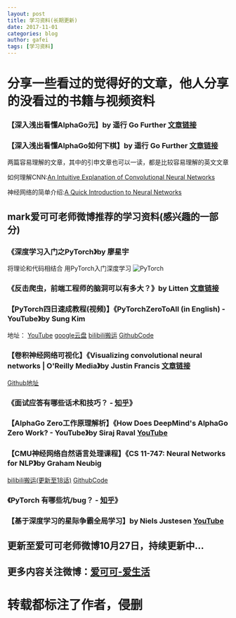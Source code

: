 ```yaml
---
layout: post
title: 学习资料(长期更新)
date: 2017-11-01
categories: blog
author: gafei
tags: [学习资料]
---
```


# 分享一些看过的觉得好的文章，他人分享的没看过的书籍与视频资料
### 【深入浅出看懂AlphaGo元】by 遥行 Go Further [文章链接](https://charlesliuyx.github.io/2017/10/18/%E6%B7%B1%E5%85%A5%E6%B5%85%E5%87%BA%E7%9C%8B%E6%87%82AlphaGo%E5%85%83/)
### 【深入浅出看懂AlphaGo如何下棋】by 遥行 Go Further [文章链接](https://charlesliuyx.github.io/2017/05/27/AlphaGo%E8%BF%90%E8%A1%8C%E5%8E%9F%E7%90%86%E8%A7%A3%E6%9E%90/)
两篇容易理解的文章，其中的引申文章也可以一读，都是比较容易理解的英文文章

如何理解CNN:[An Intuitive Explanation of Convolutional Neural Networks](https://ujjwalkarn.me/2016/08/11/intuitive-explanation-convnets/)

神经网络的简单介绍:[A Quick Introduction to Neural Networks](https://ujjwalkarn.me/2016/08/09/quick-intro-neural-networks/)

## mark爱可可老师微博推荐的学习资料(感兴趣的一部分)
### 《深度学习入门之PyTorch》by 廖星宇
将理论和代码相结合
用PyTorch入门深度学习
![PyTorch](http://img11.360buyimg.com/n1/s200x200_jfs/t9517/149/1332601078/157405/8201e99b/59df9770Nccd260dd.jpg)
### 《反击爬虫，前端工程师的脑洞可以有多大？》by Litten [文章链接](http://litten.me/2017/07/09/prevent-spiders/)
### 【PyTorch四日速成教程(视频)】《PyTorchZeroToAll (in English) - YouTube》by Sung Kim
地址：
[YouTube](https://www.youtube.com/playlist?list=PLlMkM4tgfjnJ3I-dbhO9JTw7gNty6o_2m)
[google云盘](https://drive.google.com/drive/folders/0B41Zbb4c8HVyUndGdGdJSXd5d3M)
[bilibili搬运](https://www.bilibili.com/video/av15823922/)
[GithubCode](https://github.com//hunkim/PyTorchZeroToAll)
### 【卷积神经网络可视化】《Visualizing convolutional neural networks | O'Reilly Media》by Justin Francis [文章链接](https://www.oreilly.com/ideas/visualizing-convolutional-neural-networks)
[Github地址](https:\//github.com\/wagonhelm/Visualizing-Convnets/)
### 《面试应答有哪些话术和技巧？ - [知乎](https://www.zhihu.com/question/35953016)》
### 【AlphaGo Zero工作原理解析】《How Does DeepMind's AlphaGo Zero Work? - YouTube》by Siraj Raval [YouTube](https://www.youtube.com/watch?v=vC66XFoN4DE)
### 【CMU神经网络自然语言处理课程】《CS 11-747: Neural Networks for NLP》by Graham Neubig
[bilibili搬运(更新至18话)](https://www.bilibili.com/video/av14153689/)
[GithubCode](https://github.com/bastings/nn4nlp2017-code-pytorch)
### 《PyTorch 有哪些坑/bug？ - [知乎](https://www.zhihu.com/question/67209417)》
### 【基于深度学习的星际争霸全局学习】by Niels Justesen  [YouTube](https://www.youtube.com/watch?v=gCa5OejosYA)
## 更新至爱可可老师微博10月27日，持续更新中…
## 更多内容关注微博：[爱可可-爱生活](http://weibo.com/p/1005051402400261/home?from=page_100505&mod=TAB&is_all=1#place)

# 转载都标注了作者，侵删

